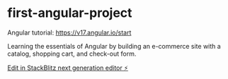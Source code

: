 # first-angular-project

Angular tutorial: https://v17.angular.io/start

Learning the essentials of Angular by building an e-commerce site with a catalog, shopping cart, and check-out form.

[Edit in StackBlitz next generation editor ⚡️](https://stackblitz.com/~/github.com/arquejadalucy/first-angular-project)
